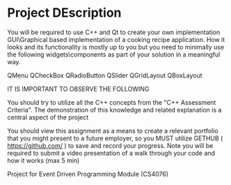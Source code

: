 # Project DEscription

You will be required to use C++ and Qt to create your own implementation GUI\Graphical based implementation of a cooking recipe application.  How it looks and its functionality is mostly up to you but you need to minimally use the following widgets\components as part of your solution in a meaningful way.

QMenu QCheckBox QRadioButton QSlider QGridLayout QBoxLayout

IT IS IMPORTANT TO OBSERVE THE FOLLOWING

You should try to utilize all the C++ concepts from the "C++ Assessment Criteria".  The demonstration of this knowledge and related explanation is a central aspect of the project 

You should view this assignment as a means to create a relevant portfolio that you might present to a future employer, so you MUST utilize GETHUB ( https://github.com/ ) to save and record your progress. Note you will be required to submit a video presentation of a walk through your code and how it works (max 5 min)

Project for Event Driven Programming Module (CS4076)
